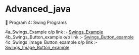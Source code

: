 # Advanced_java

📌 Program 4: Swing Programs

4a_Swings_Example o/p link :- 
<a href="https://github.com/Roshan474/Ajvanced_Java_Program/blob/main/lab4_Swings/Screenshot%20Swings_Example.png">Swings_Example</a>
<br/>
4b_Swings_Button_example o/p link :- 
<a href="https://github.com/Roshan474/Ajvanced_Java_Program/blob/main/lab4_Swings/Screenshot%20Swings_button_example.png">Swings_Button_example</a>
<br/>
4c_Swings_Image_Button_example o/p link :- 
<a href="https://github.com/Roshan474/Ajvanced_Java_Program/blob/main/lab4_Swings/Screenshot-4c_Swings_ImageButtonExample.png">Swings_Image_Button_example</a>

<br/>
<br/>








